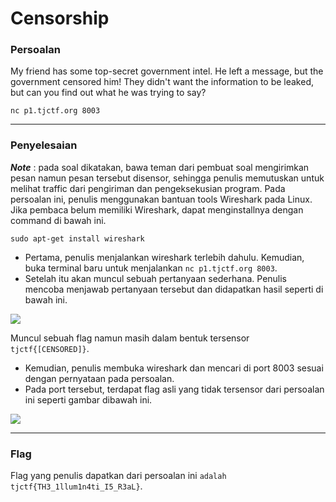 # Censorship

### Persoalan

My friend has some top-secret government intel. He left a message, but the government censored him! They didn't want the information to be leaked, but can you find out what he was trying to say?

`nc p1.tjctf.org 8003`
____________________________________

### Penyelesaian

***Note*** : pada soal dikatakan, bawa teman dari pembuat soal mengirimkan pesan namun pesan tersebut disensor, sehingga penulis memutuskan untuk melihat traffic dari pengiriman dan pengeksekusian program. Pada persoalan ini, penulis menggunakan bantuan tools Wireshark pada Linux. Jika pembaca belum memiliki Wireshark, dapat menginstallnya dengan command di bawah ini. 

`sudo apt-get install wireshark`

- Pertama, penulis menjalankan wireshark terlebih dahulu. Kemudian, buka terminal baru untuk menjalankan `nc p1.tjctf.org 8003`.
- Setelah itu akan muncul sebuah pertanyaan sederhana. Penulis mencoba menjawab pertanyaan tersebut dan didapatkan hasil seperti di bawah ini.

![](https://github.com/Bhaskaraa/EAS_Keamanan-Web-dan-Aplikasi_05311840000007/blob/master/Miscellaneous/Censorship/Censored1.png)

Muncul sebuah flag namun masih dalam bentuk tersensor `tjctf{[CENSORED]}`.
- Kemudian, penulis membuka wireshark dan mencari di port 8003 sesuai dengan pernyataan pada persoalan. 
- Pada port tersebut, terdapat flag asli yang tidak tersensor dari persoalan ini seperti gambar dibawah ini.

![](https://github.com/Bhaskaraa/EAS_Keamanan-Web-dan-Aplikasi_05311840000007/blob/master/Miscellaneous/Censorship/Censored3.png)
____________________________________

### Flag

Flag yang penulis dapatkan dari persoalan ini `adalah tjctf{TH3_1llum1n4ti_I5_R3aL}`.
